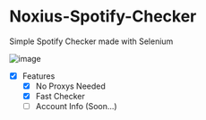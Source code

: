 # Noxius-Spotify-Checker
Simple Spotify Checker made with Selenium

![image](https://github.com/rotomicora/Noxius-Spotify-Checker/assets/48841069/9dea2e3b-8062-4fb6-83fc-4f8f8f84b94c)


- [x] Features
  - [x] No Proxys Needed
  - [x] Fast Checker
  - [ ] Account Info (Soon...)
